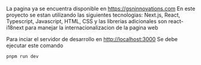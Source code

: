 La pagina ya se encuentra disponible en 
https://gsninnovations.com
En este proyecto se estan utilizando las siguientes tecnologias:
Next.js, React, Typescript, Javascript, HTML, CSS y  las librerias adicionales son react-i18next para manejar la internacionalizacion de la pagina web


Para inciar el servidor de desarrollo en [http://localhost:3000](http://localhost:3000)
Se debe ejecutar este comando

```bash
pnpm run dev


